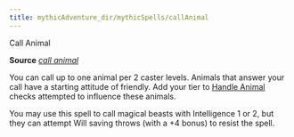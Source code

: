 ```yaml
---
title: mythicAdventure_dir/mythicSpells/callAnimal
---
```

Call Animal

**Source** [_call animal_](advance_dir/spells/callAnimal#_call-animal)

You can call up to one animal per 2 caster levels. Animals that answer your call have a starting attitude of friendly. Add your tier to [Handle Animal](skill_dir/handleAnimal#_handle-animal) checks attempted to influence these animals.

You may use this spell to call magical beasts with Intelligence 1 or 2, but they can attempt Will saving throws (with a +4 bonus) to resist the spell.

